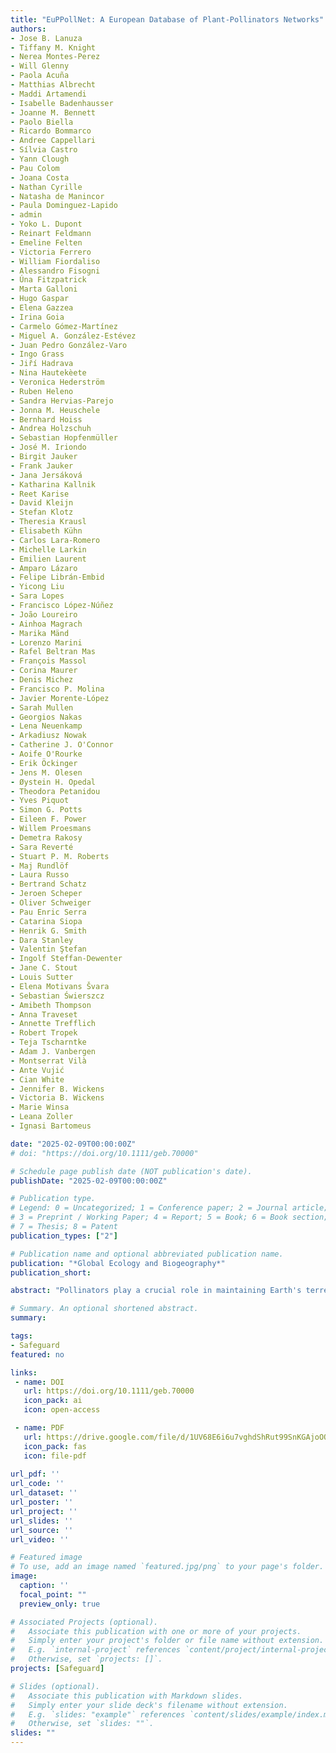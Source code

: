 ```yaml
---
title: "EuPPollNet: A European Database of Plant-Pollinators Networks" 
authors:
- Jose B. Lanuza
- Tiffany M. Knight
- Nerea Montes-Perez
- Will Glenny
- Paola Acuña
- Matthias Albrecht
- Maddi Artamendi
- Isabelle Badenhausser
- Joanne M. Bennett
- Paolo Biella
- Ricardo Bommarco
- Andree Cappellari
- Sílvia Castro
- Yann Clough
- Pau Colom
- Joana Costa
- Nathan Cyrille
- Natasha de Manincor
- Paula Dominguez-Lapido
- admin
- Yoko L. Dupont
- Reinart Feldmann
- Emeline Felten
- Victoria Ferrero
- William Fiordaliso
- Alessandro Fisogni
- Úna Fitzpatrick
- Marta Galloni
- Hugo Gaspar
- Elena Gazzea
- Irina Goia
- Carmelo Gómez-Martínez
- Miguel A. González-Estévez
- Juan Pedro González-Varo
- Ingo Grass
- Jiří Hadrava
- Nina Hautekèete
- Veronica Hederström
- Ruben Heleno
- Sandra Hervias-Parejo
- Jonna M. Heuschele
- Bernhard Hoiss
- Andrea Holzschuh
- Sebastian Hopfenmüller
- José M. Iriondo
- Birgit Jauker
- Frank Jauker
- Jana Jersáková
- Katharina Kallnik
- Reet Karise
- David Kleijn
- Stefan Klotz
- Theresia Krausl
- Elisabeth Kühn
- Carlos Lara-Romero
- Michelle Larkin
- Emilien Laurent
- Amparo Lázaro
- Felipe Librán-Embid
- Yicong Liu
- Sara Lopes
- Francisco López-Núñez
- João Loureiro
- Ainhoa Magrach
- Marika Mänd
- Lorenzo Marini
- Rafel Beltran Mas
- François Massol
- Corina Maurer
- Denis Michez
- Francisco P. Molina
- Javier Morente-López
- Sarah Mullen
- Georgios Nakas
- Lena Neuenkamp
- Arkadiusz Nowak
- Catherine J. O'Connor
- Aoife O'Rourke
- Erik Öckinger
- Jens M. Olesen
- Øystein H. Opedal
- Theodora Petanidou
- Yves Piquot
- Simon G. Potts
- Eileen F. Power
- Willem Proesmans
- Demetra Rakosy
- Sara Reverté
- Stuart P. M. Roberts
- Maj Rundlöf
- Laura Russo
- Bertrand Schatz
- Jeroen Scheper
- Oliver Schweiger
- Pau Enric Serra
- Catarina Siopa
- Henrik G. Smith
- Dara Stanley
- Valentin Ştefan
- Ingolf Steffan-Dewenter
- Jane C. Stout
- Louis Sutter
- Elena Motivans Švara
- Sebastian Świerszcz
- Amibeth Thompson
- Anna Traveset
- Annette Trefflich
- Robert Tropek
- Teja Tscharntke
- Adam J. Vanbergen
- Montserrat Vilà
- Ante Vujić
- Cian White
- Jennifer B. Wickens
- Victoria B. Wickens
- Marie Winsa
- Leana Zoller
- Ignasi Bartomeus

date: "2025-02-09T00:00:00Z"
# doi: "https://doi.org/10.1111/geb.70000"

# Schedule page publish date (NOT publication's date).
publishDate: "2025-02-09T00:00:00Z"

# Publication type.
# Legend: 0 = Uncategorized; 1 = Conference paper; 2 = Journal article;
# 3 = Preprint / Working Paper; 4 = Report; 5 = Book; 6 = Book section;
# 7 = Thesis; 8 = Patent
publication_types: ["2"]

# Publication name and optional abbreviated publication name.
publication: "*Global Ecology and Biogeography*"
publication_short:

abstract: "Pollinators play a crucial role in maintaining Earth's terrestrial biodiversity. However, rapid human-induced environmental changes are compromising the long-term persistence of plant-pollinator interactions. Unfortunately, we lack robust, generalisable data capturing how plant-pollinator communities are structured across space and time. Here, we present the EuPPollNet (European Plant-Pollinator Networks) database, a fully open European-level database containing harmonised taxonomic data on plant-pollinator interactions referenced in both space and time, along with other ecological variables of interest. In addition, we evaluate the taxonomic and sampling coverage of EuPPollNet, and summarise key structural properties in plant-pollinator networks. We believe EuPPollNet will stimulate research to address data gaps in plant-pollinator interactions and guide future efforts in conservation planning. Main Types of Variables Included EuPPollNet contains 1,162,109 interactions between plants and pollinators from 1864 distinct networks, which belong to 52 different studies distributed across 23 European countries. Information about sampling methodology, habitat type, biogeographic region and additional taxonomic rank information (i.e. order, family, genus and species) is also provided. Spatial Location and Grain The database contains 1214 different sampling locations from 13 different natural and anthropogenic habitats that fall in 7 different biogeographic regions. All records are geo-referenced and presented in the World Geodetic System 1984 (WGS84). Time Period and Grain Species interaction data was collected between 2004 and 2021. Major Taxa and Level of Measurement The database contains interaction data at the species level for 94% of the records, including a total of 1411 plant and 2223 pollinator species. The database includes data on 6% of the European species of flowering plants, 34% of bees, 26% of butterflies and 33% of syrphid species at the European level. Software Format The database was built with R and is stored in ?.rds? and ?.csv? formats. Its construction is fully reproducible and can be accessed at: https://doi.org/10.5281/zenodo.14747448."

# Summary. An optional shortened abstract.
summary: 

tags:
- Safeguard
featured: no

links:
 - name: DOI
   url: https://doi.org/10.1111/geb.70000
   icon_pack: ai
   icon: open-access

 - name: PDF
   url: https://drive.google.com/file/d/1UV68E6i6u7vghdShRut99SnKGAjoOO1p/view?usp=drive_link
   icon_pack: fas
   icon: file-pdf
   
url_pdf: ''
url_code: ''
url_dataset: ''
url_poster: ''
url_project: ''
url_slides: ''
url_source: ''
url_video: ''

# Featured image
# To use, add an image named `featured.jpg/png` to your page's folder. 
image:
  caption: ''
  focal_point: ""
  preview_only: true

# Associated Projects (optional).
#   Associate this publication with one or more of your projects.
#   Simply enter your project's folder or file name without extension.
#   E.g. `internal-project` references `content/project/internal-project/index.md`.
#   Otherwise, set `projects: []`.
projects: [Safeguard]

# Slides (optional).
#   Associate this publication with Markdown slides.
#   Simply enter your slide deck's filename without extension.
#   E.g. `slides: "example"` references `content/slides/example/index.md`.
#   Otherwise, set `slides: ""`.
slides: ""
---
```


